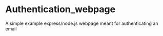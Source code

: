 # Authentication_webpage
 A simple example express/node.js webpage meant for authenticating an email
